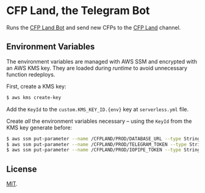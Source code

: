 # CFP Land, the Telegram Bot
Runs the [CFP Land Bot](https://t.me/cfplandbot) and send new CFPs to the [CFP Land](https://t.me/cfpland) channel.

## Environment Variables
The environment variables are managed with AWS SSM and encrypted with an AWS KMS key. They are loaded during _runtime_ to avoid unnecessary function redeploys.

First, create a KMS key:
```bash
$ aws kms create-key
```

Add the `KeyId` to the `custom.KMS_KEY_ID.{env}` key at `serverless.yml` file.

Create _all_ the environment variables necessary – using the `KeyId` from the KMS key generate before:
```bash
$ aws ssm put-parameter --name /CFPLAND/PROD/DATABASE_URL --type String --value <url> --key-id <key-id>
$ aws ssm put-parameter --name /CFPLAND/PROD/TELEGRAM_TOKEN --type String --value <url> --key-id <key-id>
$ aws ssm put-parameter --name /CFPLAND/PROD/IOPIPE_TOKEN --type String --value <url> --key-id <key-id>
```

## License
[MIT](./LICENSE).